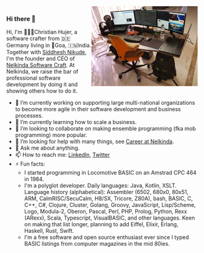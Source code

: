 <img align="right" style="float: right;" alt="Christian's desk" src="https://github.com/christianhujer/christianhujer/blob/trunk/Desktop.jpg?raw=true" width="280" height="210"/>

### Hi there 👋

Hi, I'm 🧙🏻‍♂️Christian Hujer, a software crafter from 🇩🇪Germany living in 🌴Goa, 🇮🇳India.
Together with [Siddhesh Nikude](https://github.com/sidnik007), I'm the founder and CEO of [Nelkinda Software Craft](https://github.com/nelkinda).
At Nelkinda, we raise the bar of professional software development by doing it and showing others how to do it.

- 🔭 I’m currently working on supporting large multi-national organizations to become more agile in their software development and business processes.
- 🌱 I’m currently learning how to scale a business.
- 👯 I’m looking to collaborate on making ensemble programming (fka mob programming) more popular.
- 🤔 I’m looking for help with many things, see [Career at Nelkinda](https://nelkinda.com/career/).
- 💬 Ask me about anything.
- 📫 How to reach me: [LinkedIn](https://www.linkedin.com/in/christianhujer/), [Twitter](https://twitter.com/christianhujer)
- ⚡ Fun facts:
  - I started programming in Locomotive BASIC on an Amstrad CPC 464 in 1984.
  - I'm a polyglot developer. Daily languages: Java, Kotlin, XSLT. Language history (alphabetical): Assembler (6502, 680x0, 80x51, ARM, CalmRISC/SecuCalm, H8/SX, Tricore, Z80A), bash, BASIC, C, C++, C#, Clojure, Cluster, Golang, Groovy, JavaScript, Lisp/Scheme, Logo, Modula-2, Oberon, Pascal, Perl, PHP, Prolog, Python, Rexx (ARexx), Scala, Typescript, VisualBASIC, and other languages. Keen on making that list longer, planning to add Eiffel, Elixir, Erlang, Haskell, Rust, Swift.
  - I'm a free software and open source enthusiast ever since I typed BASIC listings from computer magazines in the mid 80ies.
<!--
- 😄 Pronouns: ...
-->
